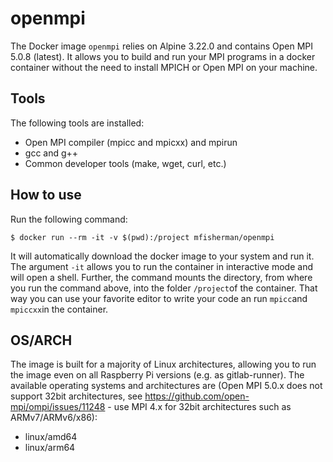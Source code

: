 # openmpi
The Docker image `openmpi` relies on Alpine 3.22.0 and contains Open MPI 5.0.8 (latest).
It allows you to build and run your MPI programs in a docker container without the need to install MPICH or Open MPI on your machine.

## Tools
The following tools are installed:
- Open MPI compiler (mpicc and mpicxx) and mpirun
- gcc and g++
- Common developer tools (make, wget, curl, etc.)

## How to use
Run the following command:
```
$ docker run --rm -it -v $(pwd):/project mfisherman/openmpi
```
It will automatically download the docker image to your system and run it.
The argument `-it` allows you to run the container in interactive mode and will open a shell.
Further, the command mounts the directory, from where you run the command above, into the folder `/project`of the container.
That way you can use your favorite editor to write your code an run `mpicc`and `mpiccxx`in the container.

## OS/ARCH
The image is built for a majority of Linux architectures, allowing you to run the image even on all Raspberry Pi versions (e.g. as gitlab-runner).
The available operating systems and architectures are (Open MPI 5.0.x does not support 32bit architectures, see https://github.com/open-mpi/ompi/issues/11248 - use MPI 4.x for 32bit architectures such as ARMv7/ARMv6/x86):

 - linux/amd64
 - linux/arm64


